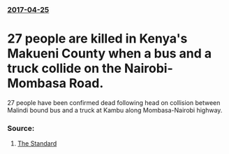 ### [2017-04-25](/news/2017/04/25/index.md)

# 27 people are killed in Kenya's Makueni County when a bus and a truck collide on the Nairobi-Mombasa Road. 

27 people have been confirmed dead following head on collision between Malindi bound bus and a truck at Kambu along Mombasa-Nairobi highway.


### Source:

1. [The Standard](https://www.standardmedia.co.ke/article/2001237570/27-people-die-in-fatal-accident-along-mombasa-nairobi-highway)
